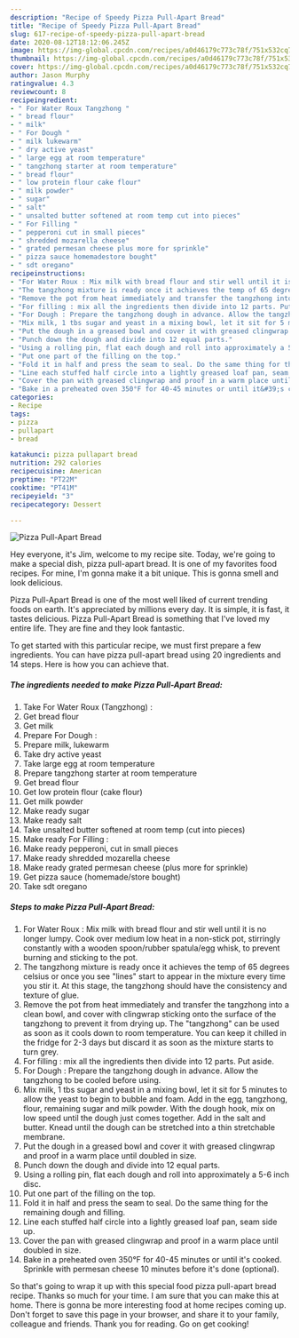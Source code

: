 ```yaml
---
description: "Recipe of Speedy Pizza Pull-Apart Bread"
title: "Recipe of Speedy Pizza Pull-Apart Bread"
slug: 617-recipe-of-speedy-pizza-pull-apart-bread
date: 2020-08-12T18:12:06.245Z
image: https://img-global.cpcdn.com/recipes/a0d46179c773c78f/751x532cq70/pizza-pull-apart-bread-recipe-main-photo.jpg
thumbnail: https://img-global.cpcdn.com/recipes/a0d46179c773c78f/751x532cq70/pizza-pull-apart-bread-recipe-main-photo.jpg
cover: https://img-global.cpcdn.com/recipes/a0d46179c773c78f/751x532cq70/pizza-pull-apart-bread-recipe-main-photo.jpg
author: Jason Murphy
ratingvalue: 4.3
reviewcount: 8
recipeingredient:
- " For Water Roux Tangzhong "
- " bread flour"
- " milk"
- " For Dough "
- " milk lukewarm"
- " dry active yeast"
- " large egg at room temperature"
- " tangzhong starter at room temperature"
- " bread flour"
- " low protein flour cake flour"
- " milk powder"
- " sugar"
- " salt"
- " unsalted butter softened at room temp cut into pieces"
- " For Filling "
- " pepperoni cut in small pieces"
- " shredded mozarella cheese"
- " grated permesan cheese plus more for sprinkle"
- " pizza sauce homemadestore bought"
- " sdt oregano"
recipeinstructions:
- "For Water Roux : Mix milk with bread flour and stir well until it is no longer lumpy. Cook over medium low heat in a non-stick pot, stirringly constantly with a wooden spoon/rubber spatula/egg whisk, to prevent burning and sticking to the pot."
- "The tangzhong mixture is ready once it achieves the temp of 65 degrees celsius or once you see &#34;lines&#34; start to appear in the mixture every time you stir it. At this stage, the tangzhong should have the consistency and texture of glue."
- "Remove the pot from heat immediately and transfer the tangzhong into a clean bowl, and cover with clingwrap sticking onto the surface of the tangzhong to prevent it from drying up. The &#34;tangzhong&#34; can be used as soon as it cools down to room temperature. You can keep it chilled in the fridge for 2-3 days but discard it as soon as the mixture starts to turn grey."
- "For filling : mix all the ingredients then divide into 12 parts. Put aside."
- "For Dough : Prepare the tangzhong dough in advance. Allow the tangzhong to be cooled before using."
- "Mix milk, 1 tbs sugar and yeast in a mixing bowl, let it sit for 5 minutes to allow the yeast to begin to bubble and foam. Add in the egg, tangzhong, flour, remaining sugar and milk powder. With the dough hook, mix on low speed until the dough just comes together. Add in the salt and butter. Knead until the dough can be stretched into a thin stretchable membrane."
- "Put the dough in a greased bowl and cover it with greased clingwrap and proof in a warm place until doubled in size."
- "Punch down the dough and divide into 12 equal parts."
- "Using a rolling pin, flat each dough and roll into approximately a 5-6 inch disc."
- "Put one part of the filling on the top."
- "Fold it in half and press the seam to seal. Do the same thing for the remaining dough and filling."
- "Line each stuffed half circle into a lightly greased loaf pan, seam side up."
- "Cover the pan with greased clingwrap and proof in a warm place until doubled in size."
- "Bake in a preheated oven 350°F for 40-45 minutes or until it&#39;s cooked. Sprinkle with permesan cheese 10 minutes before it&#39;s done (optional)."
categories:
- Recipe
tags:
- pizza
- pullapart
- bread

katakunci: pizza pullapart bread 
nutrition: 292 calories
recipecuisine: American
preptime: "PT22M"
cooktime: "PT41M"
recipeyield: "3"
recipecategory: Dessert

---
```



![Pizza Pull-Apart Bread](https://img-global.cpcdn.com/recipes/a0d46179c773c78f/751x532cq70/pizza-pull-apart-bread-recipe-main-photo.jpg)

Hey everyone, it's Jim, welcome to my recipe site. Today, we're going to make a special dish, pizza pull-apart bread. It is one of my favorites food recipes. For mine, I'm gonna make it a bit unique. This is gonna smell and look delicious.

Pizza Pull-Apart Bread is one of the most well liked of current trending foods on earth. It's appreciated by millions every day. It is simple, it is fast, it tastes delicious. Pizza Pull-Apart Bread is something that I've loved my entire life. They are fine and they look fantastic.




To get started with this particular recipe, we must first prepare a few ingredients. You can have pizza pull-apart bread using 20 ingredients and 14 steps. Here is how you can achieve that.

<!--inarticleads1-->

##### The ingredients needed to make Pizza Pull-Apart Bread:

1. Take  For Water Roux (Tangzhong) :
1. Get  bread flour
1. Get  milk
1. Prepare  For Dough :
1. Prepare  milk, lukewarm
1. Take  dry active yeast
1. Take  large egg at room temperature
1. Prepare  tangzhong starter at room temperature
1. Get  bread flour
1. Get  low protein flour (cake flour)
1. Get  milk powder
1. Make ready  sugar
1. Make ready  salt
1. Take  unsalted butter softened at room temp (cut into pieces)
1. Make ready  For Filling :
1. Make ready  pepperoni, cut in small pieces
1. Make ready  shredded mozarella cheese
1. Make ready  grated permesan cheese (plus more for sprinkle)
1. Get  pizza sauce (homemade/store bought)
1. Take  sdt oregano




<!--inarticleads2-->

##### Steps to make Pizza Pull-Apart Bread:

1. For Water Roux : Mix milk with bread flour and stir well until it is no longer lumpy. Cook over medium low heat in a non-stick pot, stirringly constantly with a wooden spoon/rubber spatula/egg whisk, to prevent burning and sticking to the pot.
1. The tangzhong mixture is ready once it achieves the temp of 65 degrees celsius or once you see &#34;lines&#34; start to appear in the mixture every time you stir it. At this stage, the tangzhong should have the consistency and texture of glue.
1. Remove the pot from heat immediately and transfer the tangzhong into a clean bowl, and cover with clingwrap sticking onto the surface of the tangzhong to prevent it from drying up. The &#34;tangzhong&#34; can be used as soon as it cools down to room temperature. You can keep it chilled in the fridge for 2-3 days but discard it as soon as the mixture starts to turn grey.
1. For filling : mix all the ingredients then divide into 12 parts. Put aside.
1. For Dough : Prepare the tangzhong dough in advance. Allow the tangzhong to be cooled before using.
1. Mix milk, 1 tbs sugar and yeast in a mixing bowl, let it sit for 5 minutes to allow the yeast to begin to bubble and foam. Add in the egg, tangzhong, flour, remaining sugar and milk powder. With the dough hook, mix on low speed until the dough just comes together. Add in the salt and butter. Knead until the dough can be stretched into a thin stretchable membrane.
1. Put the dough in a greased bowl and cover it with greased clingwrap and proof in a warm place until doubled in size.
1. Punch down the dough and divide into 12 equal parts.
1. Using a rolling pin, flat each dough and roll into approximately a 5-6 inch disc.
1. Put one part of the filling on the top.
1. Fold it in half and press the seam to seal. Do the same thing for the remaining dough and filling.
1. Line each stuffed half circle into a lightly greased loaf pan, seam side up.
1. Cover the pan with greased clingwrap and proof in a warm place until doubled in size.
1. Bake in a preheated oven 350°F for 40-45 minutes or until it&#39;s cooked. Sprinkle with permesan cheese 10 minutes before it&#39;s done (optional).




So that's going to wrap it up with this special food pizza pull-apart bread recipe. Thanks so much for your time. I am sure that you can make this at home. There is gonna be more interesting food at home recipes coming up. Don't forget to save this page in your browser, and share it to your family, colleague and friends. Thank you for reading. Go on get cooking!
